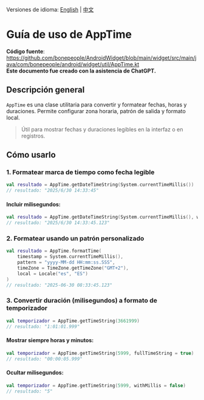 Versiones de idioma: [English](./README.md) | [中文](./README.zh-CN.md)

# Guía de uso de AppTime

**Código fuente**: https://github.com/bonepeople/AndroidWidget/blob/main/widget/src/main/java/com/bonepeople/android/widget/util/AppTime.kt  
**Este documento fue creado con la asistencia de ChatGPT.**

## Descripción general

`AppTime` es una clase utilitaria para convertir y formatear fechas, horas y duraciones. Permite configurar zona horaria, patrón de salida y formato local.

> Útil para mostrar fechas y duraciones legibles en la interfaz o en registros.

## Cómo usarlo

### 1. Formatear marca de tiempo como fecha legible

```kotlin
val resultado = AppTime.getDateTimeString(System.currentTimeMillis())
// resultado: "2025/6/30 14:33:45"
```

#### Incluir milisegundos:

```kotlin
val resultado = AppTime.getDateTimeString(System.currentTimeMillis(), withMillis = true)
// resultado: "2025/6/30 14:33:45.123"
```

### 2. Formatear usando un patrón personalizado

```kotlin
val resultado = AppTime.formatTime(
    timestamp = System.currentTimeMillis(),
    pattern = "yyyy-MM-dd HH:mm:ss.SSS",
    timeZone = TimeZone.getTimeZone("GMT+2"),
    local = Locale("es", "ES")
)
// resultado: "2025-06-30 08:33:45.123"
```

### 3. Convertir duración (milisegundos) a formato de temporizador

```kotlin
val temporizador = AppTime.getTimeString(3661999)
// resultado: "1:01:01.999"
```

#### Mostrar siempre horas y minutos:

```kotlin
val temporizador = AppTime.getTimeString(5999, fullTimeString = true)
// resultado: "00:00:05.999"
```

#### Ocultar milisegundos:

```kotlin
val temporizador = AppTime.getTimeString(5999, withMillis = false)
// resultado: "5"
```